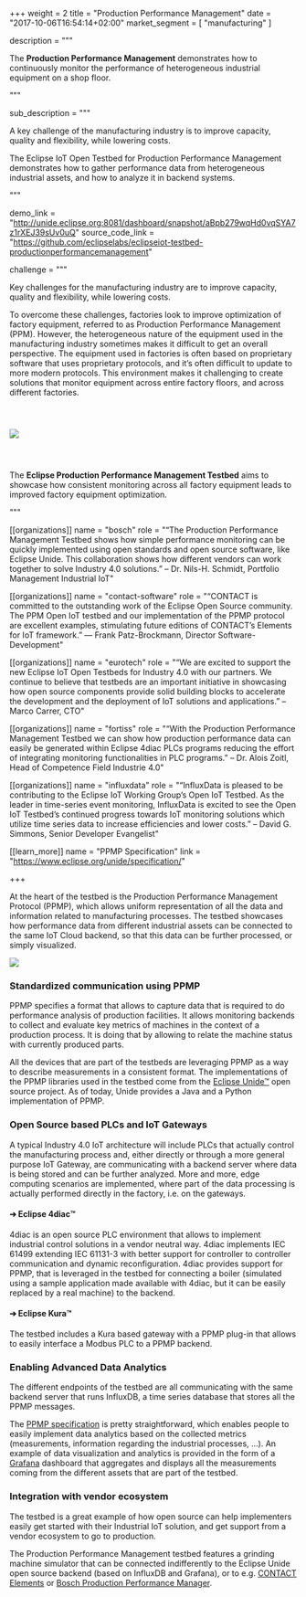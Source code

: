 +++
weight = 2
title = "Production Performance Management"
date = "2017-10-06T16:54:14+02:00"
market_segment = [
    "manufacturing"
]

description = """
<p>The <strong>Production Performance Management</strong> demonstrates how to continuously monitor the performance of heterogeneous industrial equipment on a shop floor.</p>
"""

sub_description = """
<p>A key challenge of the manufacturing industry is to improve capacity, quality and flexibility, while lowering costs.</p>
<p>The Eclipse IoT Open Testbed for Production Performance Management demonstrates how to gather performance data from heterogeneous industrial assets, and how to analyze it in backend systems.</p>
"""

demo_link = "http://unide.eclipse.org:8081/dashboard/snapshot/aBpb279wqHd0vqSYA7z1rXEJ39sUv0uQ"
source_code_link = "https://github.com/eclipselabs/eclipseiot-testbed-productionperformancemanagement"

challenge =  """
<p>
    Key challenges for the manufacturing industry are to improve capacity, quality and flexibility, while lowering costs. 
</p>
<p>
    To overcome these challenges, factories look to improve optimization of factory equipment, referred to as Production Performance Management (PPM). However, the heterogeneous nature of the equipment used in the manufacturing industry sometimes makes it difficult to get an overall perspective. The equipment used in factories is often based on proprietary software that uses proprietary protocols, and it’s often difficult to update to more modern protocols. This environment makes it challenging to create solutions that monitor equipment across entire factory floors, and across different factories.
</p>
<div class="row col-md-10 col-md-offset-1">
<img src="/assets/images/testbeds/production-performance-management-value-proposition.png" class="img-responsive" style="margin-top: 3em;margin-bottom: 3em;">        
</div>
<div class="row col-md-12">
<p>
    The <strong>Eclipse Production Performance Management Testbed</strong> aims to showcase how consistent monitoring across all factory equipment leads to improved factory equipment optimization.
</p>
</div>
"""

[[organizations]]
name = "bosch"
role = "“The Production Performance Management Testbed shows how simple performance monitoring can be quickly implemented using open standards and open source software, like Eclipse Unide. This collaboration shows how different vendors can work together to solve Industry 4.0 solutions.” – Dr. Nils-H. Schmidt, Portfolio Management Industrial IoT"

[[organizations]]
name = "contact-software"
role = "“CONTACT is committed to the outstanding work of the Eclipse Open Source community. The PPM Open IoT testbed and our implementation of the PPMP protocol are excellent examples, stimulating future editions of CONTACT’s Elements for IoT framework.” — Frank Patz-Brockmann, Director Software-Development"

[[organizations]]
name = "eurotech"
role = "“We are excited to support the new Eclipse IoT Open Testbeds for Industry 4.0 with our partners. We continue to believe that testbeds are an important initiative in showcasing how open source components provide solid building blocks to accelerate the development and the deployment of IoT solutions and applications.” – Marco Carrer, CTO"

[[organizations]]
name = "fortiss"
role = "“With the Production Performance Management Testbed we can show how production performance data can easily be generated within Eclipse 4diac PLCs programs reducing the effort of integrating monitoring functionalities in PLC programs.” – Dr. Alois Zoitl, Head of Competence Field Industrie 4.0"

[[organizations]]
name = "influxdata"
role = "“InfluxData is pleased to be contributing to the Eclipse IoT Working Group’s Open IoT Testbed. As the leader in time-series event monitoring, InfluxData is excited to see the Open IoT Testbed’s continued progress towards IoT monitoring solutions which utilize time series data to increase efficiencies and lower costs.” – David G. Simmons, Senior Developer Evangelist"

[[learn_more]]
name = "PPMP Specification"
link = "https://www.eclipse.org/unide/specification/"

+++
<div class="row">
    <div class="col-md-12">
        <p>
        At the heart of the testbed is the Production Performance Management Protocol (PPMP), which allows uniform representation of all the data and information related to manufacturing processes. The testbed showcases how performance data from different industrial assets can be connected to the same IoT Cloud backend, so that this data can be further processed, or simply visualized. 
        </p>
    </div>
    <div class="col-md-10 col-md-offset-1">
        <img src="/assets/images/testbeds/production-performance-management-architecture.png" class="img-responsive">        
    </div>
    <div class="col-md-12">
        <h3 class="purple">Standardized communication using PPMP</h3>
        <p>
            PPMP specifies a format that allows to capture data that is required to do performance analysis of production facilities. It allows monitoring backends to collect and evaluate key metrics of machines in the context of a production process. It is doing that by allowing to relate the machine status with currently produced parts.
        </p>
        <p>
            All the devices that are part of the testbeds are leveraging PPMP as a way to describe measurements in a consistent format. The implementations of the PPMP libraries used in the testbed come from the <a href="https://www.eclipse.org/unide/" target="_blank">Eclipse Unide™</a> open source project. As of today, Unide provides a Java and a Python implementation of PPMP.
        </p>
        <h3 class="purple">Open Source based PLCs and IoT Gateways</h3>
        <p>
            A typical Industry 4.0 IoT architecture will include PLCs that actually control the manufacturing process and, either directly or through a more general purpose IoT Gateway, are communicating with a backend server where data is being stored and can be further analyzed. More and more, edge computing scenarios are implemented, where part of the data processing is actually performed directly in the factory, i.e. on the gateways.
        </p>
        <h4>➔ Eclipse 4diac™️</h4>
        <p>4diac is an open source PLC environment that allows to implement industrial control solutions in a vendor neutral way. 4diac implements IEC 61499 extending IEC 61131-3 with better support for controller to controller communication and dynamic reconfiguration. 4diac provides support for PPMP, that is leveraged in the testbed for connecting a boiler (simulated using a sample application made available with 4diac, but it can be easily replaced by a real machine) to the backend.</p>
        <h4>➔ Eclipse Kura™</h4>
        <p>The testbed includes a Kura based gateway with a PPMP plug-in that allows to easily interface a Modbus PLC to a PPMP backend.</p>
        <h3 class="purple">Enabling Advanced Data Analytics</h3>
        <p>
            The different endpoints of the testbed are all communicating with the same backend server that runs InfluxDB, a time series database that stores all the PPMP messages.
        </p>
        <p>
            The <a href="https://www.eclipse.org/unide/specification/" target="_blank">PPMP specification</a> is pretty straightforward, which enables people to easily implement data analytics based on the collected metrics (measurements, information regarding the industrial processes, …). An example of data visualization and analytics is provided in the form of a <a href="https://grafana.com/" target="_blank">Grafana</a> dashboard that aggregates and displays all the measurements coming from the different assets that are part of the testbed.
        </p>
        <h3>
            Integration with vendor ecosystem
        </h3>
        <p>
            The testbed is a great example of how open source can help implementers easily get started with their Industrial IoT solution, and get support from a vendor ecosystem to go to production.
        </p>
        <p>
            The Production Performance Management testbed features a grinding machine simulator that can be connected indifferently to the Eclipse Unide open source backend (based on InfluxDB and Grafana), or to e.g. <a href="https://www.contact-software.com/en/products/elements-for-iot/" target="_blank">CONTACT Elements</a> or <a href="https://www.bosch-si.com/manufacturing/solutions/production-performance/production-performance-manager.html" target="_blank">Bosch Production Performance Manager</a>.
        </p>
    </div>
</div>